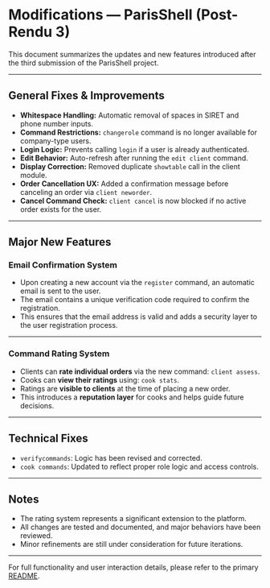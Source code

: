 # Modifications — ParisShell (Post-Rendu 3)

This document summarizes the updates and new features introduced after the third submission of the ParisShell project.

---

## General Fixes & Improvements

- **Whitespace Handling:** Automatic removal of spaces in SIRET and phone number inputs.
- **Command Restrictions:** `changerole` command is no longer available for company-type users.
- **Login Logic:** Prevents calling `login` if a user is already authenticated.
- **Edit Behavior:** Auto-refresh after running the `edit client` command.
- **Display Correction:** Removed duplicate `showtable` call in the client module.
- **Order Cancellation UX:** Added a confirmation message before canceling an order via `client neworder`.
- **Cancel Command Check:** `client cancel` is now blocked if no active order exists for the user.

---

## Major New Features


### Email Confirmation System

- Upon creating a new account via the `register` command, an automatic email is sent to the user.
- The email contains a unique verification code required to confirm the registration.
- This ensures that the email address is valid and adds a security layer to the user registration process.

---

### Command Rating System

- Clients can **rate individual orders** via the new command: `client assess`.
- Cooks can **view their ratings** using: `cook stats`.
- Ratings are **visible to clients** at the time of placing a new order.
- This introduces a **reputation layer** for cooks and helps guide future decisions.

---

## Technical Fixes

- `verifycommands`: Logic has been revised and corrected.
- `cook commands`: Updated to reflect proper role logic and access controls.

---

## Notes

- The rating system represents a significant extension to the platform.
- All changes are tested and documented, and major behaviors have been reviewed.
- Minor refinements are still under consideration for future iterations.

---

For full functionality and user interaction details, please refer to the primary [README](README.md).
